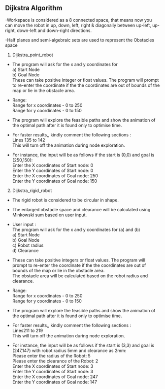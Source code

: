 ## Dijkstra Algorithm
								  
-Workspace is considered as a 8 connected space, that means now you can move the robot in up, down, left, right & diagonally between up-left, up-right, down-left and down-right directions.
								  
-Half planes and semi-algebraic sets are used to represent the Obstacles space

1. Dijkstra_point_robot
  - The program will ask for the x and y coordinates for \
   a) Start Node\
   b) Goal Node\
   These can take positive integer or float values. The program will prompt to re-enter the coordinate if the the coordinates are out of   bounds of the map or lie in the obstacle area.

  - Range:\
  Range for x coordinates - 0 to 250\
  Range for y coordinates - 0 to 150

 - The program will explore the feasible paths and show the animation of the optimal path after it is found only to optimise time.

 - For faster results,, kindly comment the following sections :\
  Lines 135 to 142\
  This will turn off the animation during node exploration.

 - For instance, the input will be as follows if the start is (0,0) and goal is (250,150):\
  Enter the X coordinates of Start node: 0\
  Enter the Y coordinates of Start node: 0\
  Enter the X coordinates of Goal node: 250\
  Enter the Y coordinates of Goal node: 150
  
  2. Dijkstra_rigid_robot
  - The rigid robot is considered to be circular in shape.
  - The enlarged obstacle space and clearance will be calculated using Minkowski sum based on user input.
  - User input :\
  The program will ask for the x and y coordinates for (a) and (b) \
  a) Start Node\
  b) Goal Node\
  c) Robot radius\
  d) Clearance

  - These can take positive integers or float values. The program will prompt to re-enter the coordinate if the the coordinates are out of bounds of the map or lie in the obstacle area.\
The obstacle area will be calculated based on the robot radius and clearance.

  - Range:\
Range for x coordinates - 0 to 250\
Range for y coordinates - 0 to 150

  - The program will explore the feasible paths and show the animation of the optimal path after it is found only to optimise time.

  - For faster results,, kindly comment the following sections :\
  Lines211 to 219\
  This will turn off the animation during node exploration.


  - For instance, the input will be as follows if the start is (3,3) and goal is (247,147) with robot radius 5mm and clearance as 2mm:\
	Please enter the radius of the Robot: 5\
	Please enter the clearance of the Robot: 2\
	Enter the X coordinates of Start node: 3\
	Enter the Y coordinates of Start node: 3\
	Enter the X coordinates of Goal node: 247\
	Enter the Y coordinates of Goal node: 147
